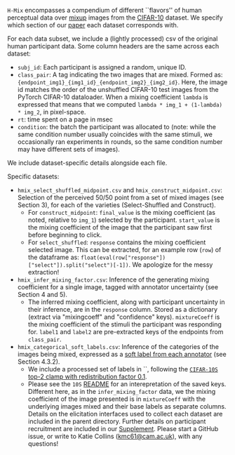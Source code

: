 `H-Mix` encompasses a compendium of different ``flavors'' of human perceptual data over [mixup](https://arxiv.org/abs/1710.09412) images from the [CIFAR-10](https://www.cs.toronto.edu/~kriz/cifar.html) dataset. We specify which section of our [paper](https://proceedings.mlr.press/v216/collins23a/collins23a.pdf) each dataset corresponds with. 

For each data subset, we include a (lightly processed) csv of the original human participant data. Some column headers are the same across each dataset: 
* `subj_id`: Each participant is assigned a random, unique ID.
* `class_pair`: A tag indicating the two images that are mixed. Formed as: `{endpoint_img1}_{img1_id}_{endpoint_img2}_{img2_id}`. Here, the image id matches the order of the unshuffled CIFAR-10 test images from the PyTorch CIFAR-10 dataloader. When a mixing coefficient `lambda` is expressed that means that we computed `lambda * img_1 + (1-lambda) * img_2`, in pixel-space.
* `rt`: time spent on a page in msec
* `condition`: the batch the participant was allocated to (note: while the same condition number usually coincides with the same stimuli, we occasionally ran experiments in rounds, so the same condition number may have different sets of images).

We include dataset-specific details alongside each file.

Specific datasets: 
* `hmix_select_shuffled_midpoint.csv` and `hmix_construct_midpoint.csv`: Selection of the perceived 50/50 point from a set of mixed images (see Section 3), for each of the varieties (Select-Shuffled and Construct). 
     - For `construct_midpoint`: `final_value` is the mixing coefficient (as noted, relative to `img_1`) selected by the participant. `start_value` is the mixing coefficient of the image that the participant saw first before beginning to click.
     - For `select_shuffled`: `response` contains the mixing coefficient selected image. This can be extracted, for an example row (`row`) of the dataframe as: `float(eval(row["response"])["select"]).split("select")[-1])`. We apologize for the messy extraction! 
* `hmix_infer_mixing_factor.csv`: Inference of the generating mixing coefficient for a single image, tagged with annotator uncertainty (see Section 4 and 5).
     - The inferred mixing coefficient, along with participant uncertainty in their inference, are in the `response` column. Stored as a dictionary (extract via "mixingcoeff" and "confidence" keys). `mixtureCoeff` is the mixing coefficient of the stimuli the participant was responding for. `label1` and `label2` are pre-extracted keys of the endpoints from `class_pair`. 
* `hmix_categorical_soft_labels.csv`: Inference of the categories of the images being mixed, expressed as a [soft label from each annotator](https://arxiv.org/abs/2207.00810) (see Section 4.3.2).
     - We include a processed set of labels in ``, following the [`CIFAR-10S` top-2 clamp with redistribution factor 0.1](https://github.com/cambridge-mlg/cifar-10s/tree/master/cifar10s_data). 
     - Please see the `10S` [README](https://github.com/cambridge-mlg/cifar-10s/blob/master/cifar10s_data/README.md) for an interepretation of the saved keys. Different here, as in the `infer_mixing_factor` data, we the mixing coefficient of the image presented is in `mixtureCoeff` with the underlying images mixed and their base labels as separate columns. 
Details on the elicitation interfaces used to collect each dataset are included in the parent directory. Further details on participant recruitment are included in our [Supplement](https://proceedings.mlr.press/v216/collins23a/collins23a-supp.pdf). Please start a GitHub issue, or write to Katie Collins (kmc61@cam.ac.uk), with any questions! 
